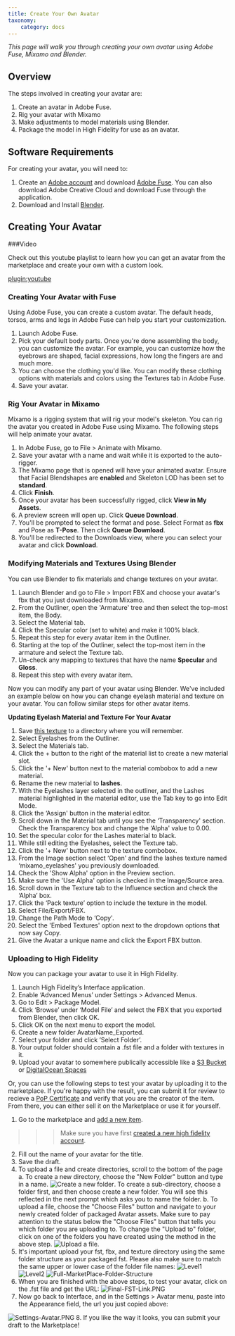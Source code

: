 ```yaml
---
title: Create Your Own Avatar
taxonomy:
    category: docs
---
```


*This page will walk you through creating your own avatar using Adobe Fuse, Mixamo and Blender.*

## Overview

The steps involved in creating your avatar are:

1. Create an avatar in Adobe Fuse.
2. Rig your avatar with Mixamo
3. Make adjustments to model materials using Blender.
4. Package the model in High Fidelity for use as an avatar.

## Software Requirements

For creating your avatar, you will need to:

1. Create an [Adobe account](http://adobe.com/) and download [Adobe Fuse](https://www.adobe.com/products/fuse.html). You can also download Adobe Creative Cloud and download Fuse through the application.
2. Download and Install [Blender](https://www.blender.org/).

## Creating Your Avatar

###Video

Check out this youtube playlist to learn how you can get an avatar from the marketplace and create your own with a custom look.

[plugin:youtube](https://www.youtube.com/watch?v=6NfiH4rdVRM)

### Creating Your Avatar with Fuse

Using Adobe Fuse, you can create a custom avatar. The default heads, torsos, arms and legs in Adobe Fuse can help you start your customization.

1. Launch Adobe Fuse.
2. Pick your default body parts. Once you're done assembling the body, you can customize the avatar. For example, you can customize how the eyebrows are shaped, facial expressions, how long the fingers are and much more.
3. You can choose the clothing you'd like. You can modify these clothing options with materials and colors using the Textures tab in Adobe Fuse.
4. Save your avatar.

### Rig Your Avatar in Mixamo

Mixamo is a rigging system that will rig your model's skeleton. You can rig the avatar you created in Adobe Fuse using Mixamo. The following steps will help animate your avatar.

1. In Adobe Fuse, go to File > Animate with Mixamo.
2. Save your avatar with a name and wait while it is exported to the auto-rigger.
3. The Mixamo page that is opened will have your animated avatar. Ensure that Facial Blendshapes are **enabled** and Skeleton LOD has been set to **standard**.
4. Click **Finish**.
5. Once your avatar has been successfully rigged, click **View in My Assets**.
6. A preview screen will open up. Click **Queue Download**.
7. You'll be prompted to select the format and pose. Select Format as **fbx** and Pose as **T-Pose**. Then click **Queue Download**.
8. You'll be redirected to the Downloads view, where you can select your avatar and click **Download**.

### Modifying Materials and Textures Using Blender

You can use Blender to fix materials and change textures on your avatar.

1. Launch Blender and go to File > Import FBX and choose your avatar's fbx that you just downloaded from Mixamo.
2. From the Outliner, open the 'Armature' tree and then select the top-most item, the Body.
3. Select the Material tab.
4. Click the Specular color (set to white) and make it 100% black.
5. Repeat this step for every avatar item in the Outliner.
6. Starting at the top of the Outliner, select the top-most item in the armature and select the Texture tab.
7. Un-check any mapping to textures that have the name **Specular** and **Gloss**.
8. Repeat this step with every avatar item.

Now you can modify any part of your avatar using Blender. We've included an example below on how you can change eyelash material and texture on your avatar. You can follow similar steps for other avatar items.

**Updating Eyelash Material and Texture For Your Avatar**

1. Save [this texture](http://hifi-content.s3.amazonaws.com/DomainContent/Event%20/Images/mixamo_eyelashes.png) to a directory where you will remember.
2. Select Eyelashes from the Outliner.
3. Select the Materials tab.
4. Click the + button to the right of the material list to create a new material slot.
5. Click the '+ New' button next to the material combobox to add a new material.
6. Rename the new material to **lashes**.
7. With the Eyelashes layer selected in the outliner, and the Lashes material highlighted in the material editor, use the Tab key to go into Edit Mode.
8. Click the ‘Assign' button in the material editor.
9. Scroll down in the Material tab until you see the ‘Transparency' section. Check the Transparency box and change the ‘Alpha' value to 0.00.
10. Set the specular color for the Lashes material to black.
11. While still editing the Eyelashes, select the Texture tab.
12. Click the '+ New' button next to the texture combobox.
13. From the Image section select ‘Open' and find the lashes texture named ‘mixamo_eyelashes' you previously downloaded.
14. Check the 'Show Alpha' option in the Preview section.
15. Make sure the 'Use Alpha' option is checked in the Image/Source area.
16. Scroll down in the Texture tab to the Influence section and check the ‘Alpha’ box.
17. Click the ‘Pack texture’ option to include the texture in the model.
18. Select File/Export/FBX.
19. Change the Path Mode to ‘Copy'.
20. Select the 'Embed Textures' option next to the dropdown options that now say Copy.
21. Give the Avatar a unique name and click the Export FBX button.

### Uploading to High Fidelity

Now you can package your avatar to use it in High Fidelity.

1. Launch High Fidelity’s Interface application.
2. Enable ‘Advanced Menus’ under Settings > Advanced Menus.
3. Go to Edit > Package Model.
4. Click ‘Browse’ under ‘Model File’ and select the FBX that you exported from Blender, then click OK.
5. Click OK on the next menu to export the model.
6. Create a new folder AvatarName_Exported.
7. Select your folder and click ‘Select Folder’.
8. Your output folder should contain a .fst file and a folder with textures in it.
9. Upload your avatar to somewhere publically accessible like a [S3 Bucket](https://aws.amazon.com/s3/) or [DigitalOcean Spaces](https://www.digitalocean.com/products/spaces/)

Or, you can use the following steps to test your avatar by uploading it to the marketplace. If you're happy with the result, you can submit it for review to recieve a [PoP Certificate](https://docs.highfidelity.com/high-fidelity-commerce/basics/pop) and verify that you are the creator of the item. From there, you can either sell it on the Marketplace or use it for yourself. 

1. Go to the marketplace and [add a new item](https://highfidelity.com/marketplace/items/new).
>>> Make sure you have first [created a new high fidelity account](https://highfidelity.com/users/signup).
2. Fill out the name of your avatar for the title.
3. Save the draft.
4. To upload a file and create directories, scroll to the bottom of the page
    a. To create a new directory, choose the "New Folder" button and type in a name.  ![Create a new folder](Market-Place-Add_Create-Folder.PNG).  To create a sub-directory, choose a folder first, and then choose create a new folder.  You will see this reflected in the next prompt which asks you to name the folder.
    b. To upload a file, choose the "Choose Files" button and navigate to your newly created folder of packaged Avatar assets.  Make sure to pay attention to the status below the "Choose Files" button that tells you which folder you are uploading to.  To change the "Upload to" folder, click on one of the folders you have created using the method in the above step. 
    ![Upload a file](Market-Place-Add_Create-File.PNG).
5. It's important upload your fst, fbx, and texture directory using the same folder structure as your packaged fst.  Please also make sure to match the same upper or lower case of the folder file names:
![Level1](Packaged-Avatar_pt-1.png)
![Level2](Packaged-Avatar_pt-2.png)
![Full-MarketPlace-Folder-Structure](Full-MarketPlace-Folder-Structure.PNG)
6. When you are finished with the above steps, to test your avatar, click on the .fst file and get the URL:
![Final-FST-Link.PNG](Final-FST-Link.PNG)
7. Now go back to Interface, and in the Settings > Avatar menu, paste into the Appearance field, the url you just copied above:

![Settings-Avatar.PNG](Settings-Avatar.PNG)
8. If you like the way it looks, you can submit your draft to the Marketplace!




